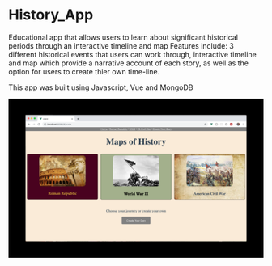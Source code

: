 # History_App
Educational app that allows users to learn about significant historical periods through an interactive timeline and map
Features include:
3 different historical events that users can work through,
interactive timeline and map which provide a narrative account of each story, as well as the option for users to create thier own time-line.


This app was built using Javascript, Vue and MongoDB


![](https://github.com/timmlaxton/History_App/blob/master/History%20App.png?raw=true)
